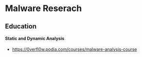 # Malware Reserach

## Education

#### Static and Dynamic Analysis

* https://0verfl0w.podia.com/courses/malware-analysis-course